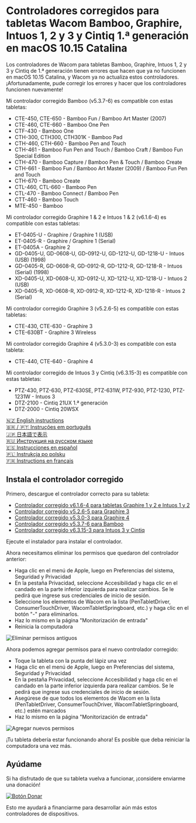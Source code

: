 # Controladores corregidos para tabletas Wacom Bamboo, Graphire, Intuos 1, 2 y 3 y Cintiq 1.ª generación en macOS 10.15 Catalina

Los controladores de Wacom para tabletas Bamboo, Graphire, Intuos 1, 2 y 3 y Cintiq de 1.ª generación tienen errores que
hacen que ya no funcionen en macOS 10.15 Catalina, y Wacom ya no actualiza estos controladores.
¡Afortunadamente, pude corregir los errores y hacer que los controladores funcionen nuevamente!

Mi controlador corregido Bamboo (v5.3.7-6) es compatible con estas tabletas:

- CTE-450, CTE-650 - Bamboo Fun / Bamboo Art Master (2007)
- CTE-460, CTE-660 - Bamboo One Pen
- CTF-430 - Bamboo One
- CTH-300, CTH300, CTH301K - Bamboo Pad
- CTH-460, CTH-660 - Bamboo Pen and Touch
- CTH-461 - Bamboo Fun Pen and Touch / Bamboo Craft / Bamboo Fun Special Edition
- CTH-470 - Bamboo Capture / Bamboo Pen & Touch / Bamboo Create
- CTH-661 - Bamboo Fun / Bamboo Art Master (2009) / Bamboo Fun Pen and Touch
- CTH-670 - Bamboo Create
- CTL-460, CTL-660 - Bamboo Pen 
- CTL-470 - Bamboo Connect / Bamboo Pen
- CTT-460 - Bamboo Touch
- MTE-450 - Bamboo

Mi controlador corregido Graphire 1 & 2 e Intuos 1 & 2 (v6.1.6-4) es compatible con estas tabletas:

- ET-0405-U - Graphire / Graphire 1 (USB)
- ET-0405-R - Graphire / Graphire 1 (Serial)
- ET-0405A - Graphire 2
- GD-0405-U, GD-0608-U, GD-0912-U, GD-1212-U, GD-1218-U - Intuos (USB) (1998)
- GD-0405-R, GD-0608-R, GD-0912-R, GD-1212-R, GD-1218-R - Intuos (Serial) (1998)
- XD-0405-U, XD-0608-U, XD-0912-U, XD-1212-U, XD-1218-U - Intuos 2 (USB)
- XD-0405-R, XD-0608-R, XD-0912-R, XD-1212-R, XD-1218-R - Intuos 2 (Serial)

Mi controlador corregido Graphire 3 (v5.2.6-5) es compatible con estas tabletas:

- CTE-430, CTE-630 - Graphire 3
- CTE-630BT - Graphire 3 Wireless

Mi controlador corregido Graphire 4 (v5.3.0-3) es compatible con esta tableta:

- CTE-440, CTE-640 - Graphire 4

Mi controlador corregido de Intuos 3 y Cintiq (v6.3.15-3) es compatible con estas tabletas:

- PTZ-430, PTZ-630, PTZ-630SE, PTZ-631W, PTZ-930, PTZ-1230, PTZ-1231W - Intuos 3
- DTZ-2100 - Cintiq 21UX 1.ª generación
- DTZ-2000 - Cintiq 20WSX

[🇳🇿 English instructions](Readme.md)   
[🇧🇷 / 🇵🇹 Instruções em português](Readme.pt-BR.md)  
[🇯🇵 日本語で表示](Readme.ja-JP.md)   
[🇷🇺 Инструкция на русском языке](Readme.ru-RU.md)  
[🇪🇸 Instrucciones en español](Readme.es.md)   
[🇵🇱 Instrukcja po polsku](Readme.pl.md)   
[🇫🇷 Instructions en français](Readme.fr-FR.md)   

## Instala el controlador corregido

Primero, descargue el controlador correcto para su tableta:

- [Controlador corregido v6.1.6-4 para tabletas Graphire 1 y 2 e Intuos 1 y 2](https://github.com/thenickdude/wacom-driver-fix/releases/download/patch-10/Install-Wacom-Tablet-6.1.6-4-patched.pkg)
- [Controlador corregido v5.2.6-5 para Graphire 3](https://github.com/thenickdude/wacom-driver-fix/releases/download/patch-10/Install-Wacom-Tablet-5.2.6-5-patched.pkg)
- [Controlador corregido v5.3.0-3 para Graphire 4](https://github.com/thenickdude/wacom-driver-fix/releases/download/patch-10/Install-Wacom-Tablet-5.3.0-3-patched.pkg)
- [Controlador corregido v5.3.7-6 para Bamboo](https://github.com/thenickdude/wacom-driver-fix/releases/download/patch-10/Install-Wacom-Tablet-5.3.7-6-patched.pkg)
- [Controlador corregido v6.3.15-3 para Intuos 3 y Cintiq](https://github.com/thenickdude/wacom-driver-fix/releases/download/patch-10/Install-Wacom-Tablet-6.3.15-3-patched.pkg)

Ejecute el instalador para instalar el controlador.

Ahora necesitamos eliminar los permisos que quedaron del controlador anterior:

- Haga clic en el menú de Apple, luego en Preferencias del sistema, Seguridad y Privacidad
- En la pestaña Privacidad, seleccione Accesibilidad y haga clic en el candado en la parte inferior izquierda para realizar cambios. Se le pedirá que ingrese sus credenciales de inicio de sesión.
- Seleccione los elementos de Wacom en la lista (PenTabletDriver, ConsumerTouchDriver, WacomTabletSpringboard, etc.) y haga clic en el botón "-" para eliminarlos.
- Haz lo mismo en la página "Monitorización de entrada"
- Reinicia la computadora

![Eliminar permisos antiguos](screenshots/en-AU/security-and-privacy-delete.jpg)

Ahora podemos agregar permisos para el nuevo controlador corregido:

- Toque la tableta con la punta del lápiz una vez
- Haga clic en el menú de Apple, luego en Preferencias del sistema, Seguridad y Privacidad
- En la pestaña Privacidad, seleccione Accesibilidad y haga clic en el candado en la parte inferior izquierda para realizar cambios. Se le pedirá que ingrese sus credenciales de inicio de sesión.
- Asegúrese de que todos los elementos de Wacom en la lista (PenTabletDriver, ConsumerTouchDriver, WacomTabletSpringboard, etc.) estén marcados
- Haz lo mismo en la página "Monitorización de entrada"

![Agregar nuevos permisos](screenshots/en-AU/security-and-privacy-tick.jpg)

¡Tu tableta debería estar funcionando ahora! Es posible que deba reiniciar la computadora una vez más.

## Ayúdame

Si ha disfrutado de que su tableta vuelva a funcionar, ¡considere enviarme una donación!

[![Botón Donar](https://www.paypalobjects.com/es_ES/ES/i/btn/btn_donateCC_LG.gif)](https://www.paypal.com/cgi-bin/webscr?cmd=_s-xclick&hosted_button_id=CDPRHRDZUDZW4&source=url)

Esto me ayudará a financiarme para desarrollar aún más estos controladores de dispositivos.
